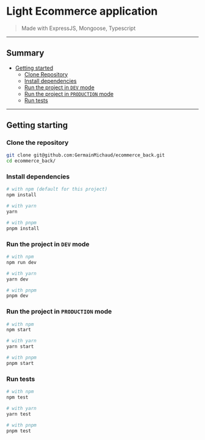 # Light Ecommerce application

> Made with ExpressJS, Mongoose, Typescript

---

## Summary

- [Getting started](#Getting-started)
  - [Clone Repository](#Clone-the-repository)
  - [Install dependencies](#Install-dependencies)
  - [Run the project in `DEV` mode](#Run-the-project-in-DEV-mode)
  - [Run the project in `PRODUCTION` mode](#Run-the-project-in-PRODUCTION-mode)
  - [Run tests](#Run-tests)

---

## Getting starting

### Clone the repository

```sh
git clone git@github.com:GermainMichaud/ecommerce_back.git
cd ecommerce_back/
```

### Install dependencies

```sh
# with npm (default for this project)
npm install

# with yarn
yarn

# with pnpm
pnpm install
```

### Run the project in `DEV` mode

```sh
# with npm
npm run dev

# with yarn
yarn dev

# with pnpm
pnpm dev
```

### Run the project in `PRODUCTION` mode

```sh
# with npm
npm start

# with yarn
yarn start

# with pnpm
pnpm start
```

### Run tests

```sh
# with npm
npm test

# with yarn
yarn test

# with pnpm
pnpm test
```
